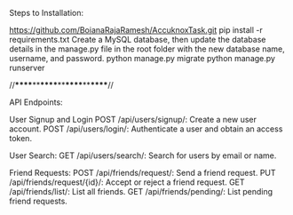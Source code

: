 Steps to Installation:

https://github.com/BoianaRajaRamesh/AccuknoxTask.git
pip install -r requirements.txt
Create a MySQL database, then update the database details in the manage.py file in the root folder with the new database name, username, and password.
python manage.py migrate
python manage.py runserver

//******\*\*\*\*******\*\*******\*\*\*\*******\*\*******\*\*\*\*******\*\*******\*\*\*\*******//

API Endpoints:

User Signup and Login
POST /api/users/signup/: Create a new user account.
POST /api/users/login/: Authenticate a user and obtain an access token.

User Search:
GET /api/users/search/: Search for users by email or name.

Friend Requests:
POST /api/friends/request/: Send a friend request.
PUT /api/friends/request/{id}/: Accept or reject a friend request.
GET /api/friends/list/: List all friends.
GET /api/friends/pending/: List pending friend requests.
